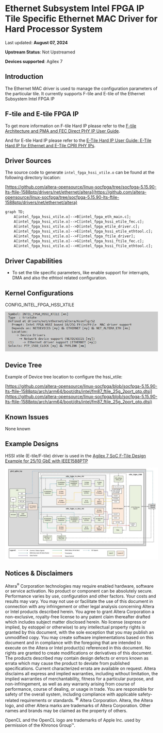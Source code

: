 # **Ethernet Subsystem Intel FPGA IP Tile Specific Ethernet MAC Driver for Hard Processor System**

Last updated: **August 07, 2024** 

**Upstream Status**: Not Upstreamed

**Devices supported**: Agilex 7

## **Introduction**

The Ethernet MAC driver is used to manage the configuration parameters of the particular tile. It currently supports F-tile and E-tile of the Ethernet Subsystem Intel FPGA IP

## **F-tile and E-tile FPGA IP**

To get more information on F-tile Hard IP please refer to the [F-tile Architecture and PMA and FEC Direct PHY IP User Guide](https://www.intel.com/content/www/us/en/docs/programmable/683872/23-4-4-7-0/f-tile-overview.html).

And for E-tile Hard IP please refer to the [E-Tile Hard IP User Guide: E-Tile Hard IP for Ethernet and E-Tile CPRI PHY IPs](https://www.intel.com/content/www/us/en/docs/programmable/683468/23-2/intel-fpga-ip-overview.html).

## **Driver Sources**

The source code to generate `intel_fpga_hssi_xtile.o` can be found at the following directory location:

[https://github.com/altera-opensource/linux-socfpga/tree/socfpga-5.15.90-lts-ftile-1588ptp/drivers/net/ethernet/altera](https://github.com/altera-opensource/linux-socfpga/tree/socfpga-5.15.90-lts-ftile-1588ptp/drivers/net/ethernet/altera)

```mermaid
graph TD;
    A[intel_fpga_hssi_xtile.o]-->B[intel_fpga_eth_main.c];
    A[intel_fpga_hssi_xtile.o]-->C[intel_fpga_hssi_etile_fec.c];
    A[intel_fpga_hssi_xtile.o]-->D[intel_fpga_etile_driver.c];
    A[intel_fpga_hssi_xtile.o]-->E[intel_fpga_hssi_etile_ethtool.c];
    A[intel_fpga_hssi_xtile.o]-->F[intel_fpga_ftile_driver];
    A[intel_fpga_hssi_xtile.o]-->G[intel_fpga_hssi_ftile_fec.c];
    A[intel_fpga_hssi_xtile.o]-->H[intel_fpga_hssi_ftile_ethtool.c];
```

## **Driver Capabilities**

* To set the tile specific parameters, like enable support for interrupts, DMA and also the ethtool related configuration.

## **Kernel Configurations**

CONFIG_INTEL_FPGA_HSSI_XTILE

![hssi_xtile_config_path](images/hssi_xtile_config_path.png)

## **Device Tree**

Example of Device tree location to configure the hssi_xtile: 

[https://github.com/altera-opensource/linux-socfpga/blob/socfpga-5.15.90-lts-ftile-1588ptp/arch/arm64/boot/dts/intel/fm87_ftile_25g_2port_ptp.dtsi](https://github.com/altera-opensource/linux-socfpga/blob/socfpga-5.15.90-lts-ftile-1588ptp/arch/arm64/boot/dts/intel/fm87_ftile_25g_2port_ptp.dtsi)

## **Known Issues**

None known

## **Example Designs**

HSSI xtile (E-tile/F-tile) driver is used in the [Agilex 7 SoC F-Tile Design Example for 25/10 GbE with IEEE1588PTP](https://www.rocketboards.org/foswiki/Projects/Agilex7SoCFTileDesignExampleWithIEEE1588PTP25GE) 

![images/agx7-1588PTP-diagram](images/agx7-1588PTP-diagram.png)

## Notices & Disclaimers

Altera<sup>&reg;</sup> Corporation technologies may require enabled hardware, software or service activation.
No product or component can be absolutely secure. 
Performance varies by use, configuration and other factors.
Your costs and results may vary. 
You may not use or facilitate the use of this document in connection with any infringement or other legal analysis concerning Altera or Intel products described herein. You agree to grant Altera Corporation a non-exclusive, royalty-free license to any patent claim thereafter drafted which includes subject matter disclosed herein.
No license (express or implied, by estoppel or otherwise) to any intellectual property rights is granted by this document, with the sole exception that you may publish an unmodified copy. You may create software implementations based on this document and in compliance with the foregoing that are intended to execute on the Altera or Intel product(s) referenced in this document. No rights are granted to create modifications or derivatives of this document.
The products described may contain design defects or errors known as errata which may cause the product to deviate from published specifications.  Current characterized errata are available on request.
Altera disclaims all express and implied warranties, including without limitation, the implied warranties of merchantability, fitness for a particular purpose, and non-infringement, as well as any warranty arising from course of performance, course of dealing, or usage in trade.
You are responsible for safety of the overall system, including compliance with applicable safety-related requirements or standards. 
<sup>&copy;</sup> Altera Corporation.  Altera, the Altera logo, and other Altera marks are trademarks of Altera Corporation.  Other names and brands may be claimed as the property of others. 

OpenCL and the OpenCL logo are trademarks of Apple Inc. used by permission of the Khronos Group™. 
